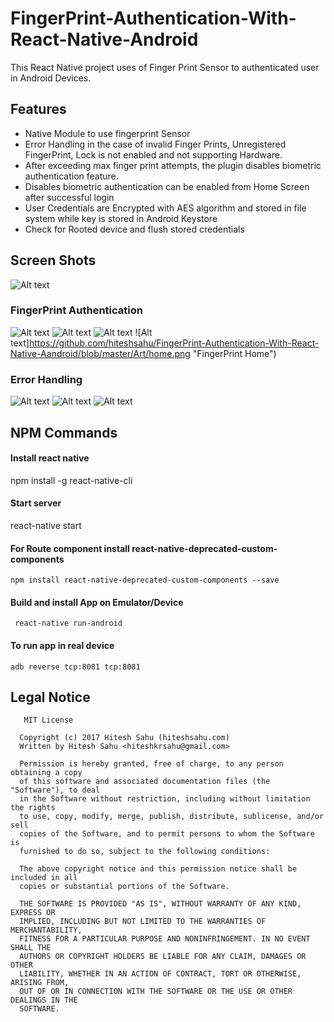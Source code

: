 # FingerPrint-Authentication-With-React-Native-Android

  This React Native project uses of Finger Print Sensor to authenticated user in Android Devices. 
  
## Features
-  Native Module to use fingerprint Sensor 
-  Error Handling in the case of invalid Finger Prints, Unregistered FingerPrint, Lock is not enabled and not supporting Hardware.
-  After exceeding max finger print attempts, the plugin disables biometric authentication feature.
-  Disables biometric authentication can be enabled from Home Screen after successful login
-  User Credentials are Encrypted with AES algorithm and stored in file system while key is stored in Android Keystore
-  Check for Rooted device and flush stored credentials 

## Screen Shots

![Alt text](https://github.com/hiteshsahu/FingerPrint-Authentication-With-React-Native-Aandroid/blob/master/Art/login.png "Login screen")

### FingerPrint Authentication

![Alt text](https://github.com/hiteshsahu/FingerPrint-Authentication-With-React-Native-Aandroid/blob/master/Art/auth_pref.png "Auth screen") ![Alt text](https://github.com/hiteshsahu/FingerPrint-Authentication-With-React-Native-Aandroid/blob/master/Art/bio_metric.png  "FingerPrint screen") ![Alt text](https://github.com/hiteshsahu/FingerPrint-Authentication-With-React-Native-Aandroid/blob/master/Art/sucess.png "FingerPrint Success") ![Alt text]https://github.com/hiteshsahu/FingerPrint-Authentication-With-React-Native-Aandroid/blob/master/Art/home.png "FingerPrint Home")

### Error Handling

![Alt text](https://github.com/hiteshsahu/FingerPrint-Authentication-With-React-Native-Aandroid/blob/master/Art/error_handling.png   "Error screen") 
![Alt text](https://github.com/hiteshsahu/FingerPrint-Authentication-With-React-Native-Aandroid/blob/master/Art/inavlid_tempt.png "Error screen 2") ![Alt text](https://github.com/hiteshsahu/FingerPrint-Authentication-With-React-Native-Aandroid/blob/master/Art/max_attempts.png "Error screen 3")


## NPM Commands 

#### Install react native
 
   npm install -g react-native-cli

####  Start server

   react-native start

#### For Route component install react-native-deprecated-custom-components

    npm install react-native-deprecated-custom-components --save

#### Build and install App on Emulator/Device

     react-native run-android

#### To run app in real device

    adb reverse tcp:8081 tcp:8081
    
 ## Legal Notice   
 
 
       MIT License

      Copyright (c) 2017 Hitesh Sahu (hiteshsahu.com)
      Written by Hitesh Sahu <hiteshkrsahu@gmail.com>

      Permission is hereby granted, free of charge, to any person obtaining a copy
      of this software and associated documentation files (the "Software"), to deal
      in the Software without restriction, including without limitation the rights
      to use, copy, modify, merge, publish, distribute, sublicense, and/or sell
      copies of the Software, and to permit persons to whom the Software is
      furnished to do so, subject to the following conditions:

      The above copyright notice and this permission notice shall be included in all
      copies or substantial portions of the Software.

      THE SOFTWARE IS PROVIDED "AS IS", WITHOUT WARRANTY OF ANY KIND, EXPRESS OR
      IMPLIED, INCLUDING BUT NOT LIMITED TO THE WARRANTIES OF MERCHANTABILITY,
      FITNESS FOR A PARTICULAR PURPOSE AND NONINFRINGEMENT. IN NO EVENT SHALL THE
      AUTHORS OR COPYRIGHT HOLDERS BE LIABLE FOR ANY CLAIM, DAMAGES OR OTHER
      LIABILITY, WHETHER IN AN ACTION OF CONTRACT, TORT OR OTHERWISE, ARISING FROM,
      OUT OF OR IN CONNECTION WITH THE SOFTWARE OR THE USE OR OTHER DEALINGS IN THE
      SOFTWARE.





